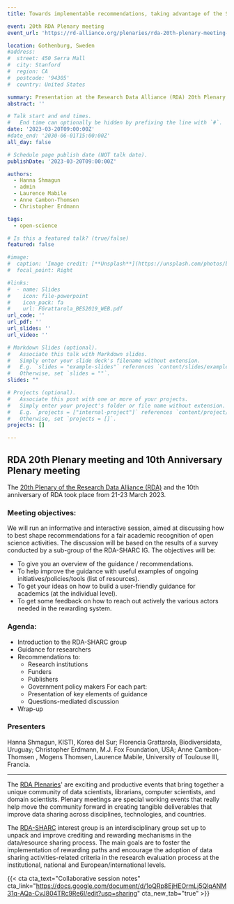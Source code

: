 ```yaml
---
title: Towards implementable recommendations, taking advantage of the SHARC open science survey

event: 20th RDA Plenary meeting
event_url: 'https://rd-alliance.org/plenaries/rda-20th-plenary-meeting-gothenburg-hybrid'

location: Gothenburg, Sweden
#address:
#  street: 450 Serra Mall
#  city: Stanford
#  region: CA
#  postcode: '94305'
#  country: United States

summary: Presentation at the Research Data Alliance (RDA) 20th Plenary Meeting
abstract: ''

# Talk start and end times.
#   End time can optionally be hidden by prefixing the line with `#`.
date: '2023-03-20T09:00:00Z'
#date_end: '2030-06-01T15:00:00Z'
all_day: false

# Schedule page publish date (NOT talk date).
publishDate: '2023-03-20T09:00:00Z'

authors:
  - Hanna Shmagun
  - admin
  - Laurence Mabile
  - Anne Cambon-Thomsen
  - Christopher Erdmann

tags:
  - open-science

# Is this a featured talk? (true/false)
featured: false

#image:
#  caption: 'Image credit: [**Unsplash**](https://unsplash.com/photos/bzdhc5b3Bxs)'
#  focal_point: Right

#links:
#  - name: Slides
#    icon: file-powerpoint
#    icon_pack: fa
#    url: FGrattarola_BES2019_WEB.pdf
url_code: ''
url_pdf: ''
url_slides: ''
url_video: ''

# Markdown Slides (optional).
#   Associate this talk with Markdown slides.
#   Simply enter your slide deck's filename without extension.
#   E.g. `slides = "example-slides"` references `content/slides/example-slides.md`.
#   Otherwise, set `slides = ""`.
slides: ""

# Projects (optional).
#   Associate this post with one or more of your projects.
#   Simply enter your project's folder or file name without extension.
#   E.g. `projects = ["internal-project"]` references `content/project/deep-learning/index.md`.
#   Otherwise, set `projects = []`.
projects: []

---
```



## RDA 20th Plenary meeting and 10th Anniversary Plenary meeting

The [20th Plenary of the Research Data Alliance (RDA)](https://rd-alliance.org/plenaries/rda-20th-plenary-meeting-gothenburg-hybrid) and the 10th anniversary of RDA took place from 21-23 March 2023.

### Meeting objectives: 

We will run an informative and interactive session, aimed at discussing how to best shape recommendations for a fair academic recognition of open science activities. The discussion will be based on the results of a survey conducted by a sub-group of the RDA-SHARC IG. The objectives will be:

- To give you an overview of the guidance / recommendations.  
- To help improve the guidance with useful examples of ongoing initiatives/policies/tools (list of resources).  
- To get your ideas on how to build a user-friendly guidance for academics (at the individual level).  
- To get some feedback on how to reach out actively the various actors needed in the rewarding system.  


### Agenda: 

- Introduction to the RDA-SHARC group
- Guidance for researchers
- Recommendations to:
  - Research institutions
  - Funders
  - Publishers
  - Government policy makers
  For each part:
  - Presentation of key elements of guidance
  - Questions-mediated discussion
- Wrap-up

### Presenters
Hanna Shmagun, KISTI, Korea del Sur; Florencia Grattarola, Biodiversidata, Uruguay; Christopher Erdmann, M.J. Fox Foundation, USA; Anne Cambon-Thomsen , Mogens Thomsen, Laurence Mabile, University of Toulouse III, Francia.

***

The [RDA Plenaries](https://rd-alliance.org/plenaries)' are exciting and productive events that bring together a unique community of data scientists, librarians, computer scientists, and domain scientists. Plenary meetings are special working events that really help move the community forward in creating tangible deliverables that improve data sharing across disciplines, technologies, and countries.

The [RDA-SHARC](https://www.rd-alliance.org/groups/sharing-rewards-and-credit-sharc-ig) interest group is an interdisciplinary group set up to unpack and improve crediting and rewarding mechanisms in the data/resource sharing process. The main goals are to foster the implementation of rewarding paths and encourage the adoption of data sharing activities-related criteria in the research evaluation process at the institutional, national and European/international levels.

{{< cta cta_text="Collaborative session notes" cta_link="https://docs.google.com/document/d/1oQRp8EjHEOrmLj5QlqANM31q-AQa-CvJ804TRc9Re6I/edit?usp=sharing" cta_new_tab="true" >}}
